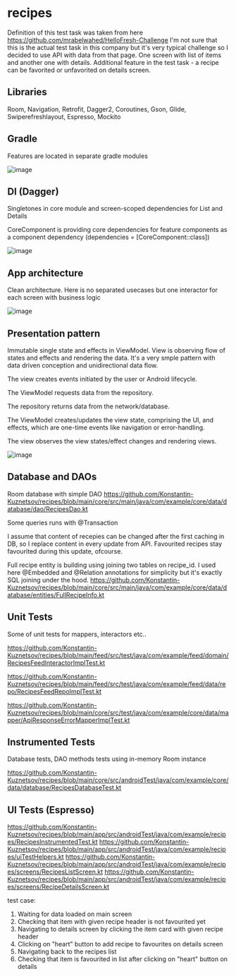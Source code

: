# recipes

Definition of this test task was taken from here https://github.com/mrabelwahed/HelloFresh-Challenge
I'm not sure that this is the actual test task in this company but it's very typical challenge so I decided to use API with data from that page. 
One screen with list of items and another one with details. Additional feature in the test task - a recipe can be favorited or unfavorited on details screen.

**Libraries**
----------

Room, Navigation, Retrofit, Dagger2, Coroutines, Gson, Glide, Swiperefreshlayout, Espresso, Mockito

**Gradle**
----------

Features are located in separate gradle modules

![image](https://user-images.githubusercontent.com/18750579/148232153-f16709b9-20dc-4010-91cf-d38c15cb44a5.png)

**DI (Dagger)** 
----------

Singletones in core module and screen-scoped dependencies for List and Details

CoreComponent is providing core dependencies for feature components as a component dependency (dependencies = [CoreComponent::class])

![image](https://user-images.githubusercontent.com/18750579/148233689-e3395334-c0c6-444c-9bab-97e2271f42e0.png)

**App architecture** 
----------

Clean architecture. Here is no separated usecases but one interactor for each screen with business logic

![image](https://user-images.githubusercontent.com/18750579/148501382-82bae152-5616-4f3a-a3ff-4bff67acb2a7.png)

**Presentation pattern** 
----------

Immutable single state and effects in ViewModel.
View is observing flow of states and effects and rendering the data.
It's a very smple pattern with data driven conception and unidirectional data flow.

The view creates events initiated by the user or Android lifecycle.

The ViewModel requests data from the repository.

The repository returns data from the network/database.

The ViewModel creates/updates the view state, comprising the UI, and effects, which are one-time events like navigation or error-handling.

The view observes the view states/effect changes and rendering views.

![image](https://user-images.githubusercontent.com/18750579/148502819-eba78d1b-d24e-408b-aae9-82dc17ff6946.png)

**Database and DAOs** 
----------

Room database with simple DAO
https://github.com/Konstantin-Kuznetsov/recipes/blob/main/core/src/main/java/com/example/core/data/database/dao/RecipesDao.kt

Some queries runs with @Transaction

I assume that content of recepies can be changed after the first caching in DB, so I replace content in every update from API. 
Favourited recipes stay favourited during this update, ofcourse.

Full recipe entity is building using joining two tables on recipe_id. I used here @Embedded and @Relation annotations for simplicity but it's exactly SQL joining under the hood.
https://github.com/Konstantin-Kuznetsov/recipes/blob/main/core/src/main/java/com/example/core/data/database/entities/FullRecipeInfo.kt

**Unit Tests** 
----------

Some of unit tests for mappers, interactors etc..

https://github.com/Konstantin-Kuznetsov/recipes/blob/main/feed/src/test/java/com/example/feed/domain/RecipesFeedInteractorImplTest.kt

https://github.com/Konstantin-Kuznetsov/recipes/blob/main/feed/src/test/java/com/example/feed/data/repo/RecipesFeedRepoImplTest.kt

https://github.com/Konstantin-Kuznetsov/recipes/blob/main/core/src/test/java/com/example/core/data/mapper/ApiResponseErrorMapperImplTest.kt

**Instrumented Tests** 
----------


Database tests, DAO methods tests using in-memory Room instance

https://github.com/Konstantin-Kuznetsov/recipes/blob/main/core/src/androidTest/java/com/example/core/data/database/RecipesDatabaseTest.kt

**UI Tests (Espresso)** 
----------

https://github.com/Konstantin-Kuznetsov/recipes/blob/main/app/src/androidTest/java/com/example/recipes/RecipesInstrumentedTest.kt
https://github.com/Konstantin-Kuznetsov/recipes/blob/main/app/src/androidTest/java/com/example/recipes/uiTestHelpers.kt
https://github.com/Konstantin-Kuznetsov/recipes/blob/main/app/src/androidTest/java/com/example/recipes/screens/RecipesListScreen.kt
https://github.com/Konstantin-Kuznetsov/recipes/blob/main/app/src/androidTest/java/com/example/recipes/screens/RecipeDetailsScreen.kt

test case:

1) Waiting for data loaded on main screen
2) Checking that item with given recipe header is not favourited yet
3) Navigating to details screen by clicking the item card with given recipe header
4) Clicking on "heart" button to add recipe to favourites on details screen
5) Navigating back to the recipes list
6) Checking that item is favourited in list after clicking on "heart" button on details

